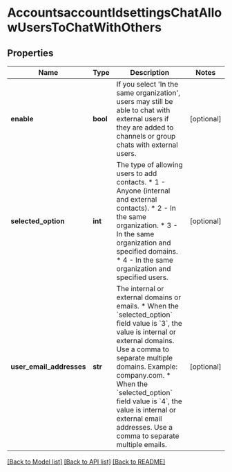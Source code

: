 # AccountsaccountIdsettingsChatAllowUsersToChatWithOthers

## Properties
Name | Type | Description | Notes
------------ | ------------- | ------------- | -------------
**enable** | **bool** | If you select &#x27;In the same organization&#x27;, users may still be able to chat with external users if they are added to channels or group chats with external users. | [optional] 
**selected_option** | **int** | The type of allowing users to add contacts.  * 1 - Anyone (internal and external contacts).  * 2 - In the same organization.  * 3 - In the same organization and specified domains.  * 4 - In the same organization and specified users. | [optional] 
**user_email_addresses** | **str** | The internal or external domains or emails.  * When the &#x60;selected_option&#x60; field value is &#x60;3&#x60;, the value is internal or external domains. Use a comma to separate multiple domains. Example: company.com.  * When the &#x60;selected_option&#x60; field value is &#x60;4&#x60;, the value is internal or external email addresses. Use a comma to separate multiple emails. | [optional] 

[[Back to Model list]](../README.md#documentation-for-models) [[Back to API list]](../README.md#documentation-for-api-endpoints) [[Back to README]](../README.md)

